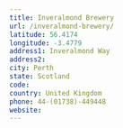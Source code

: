 ```yaml
---
title: Inveralmond Brewery
url: /inveralmond-brewery/
latitude: 56.4174
longitude: -3.4779
address1: Inveralmond Way
address2: 
city: Perth
state: Scotland
code: 
country: United Kingdom
phone: 44-(01738)-449448
website: 
---
```


